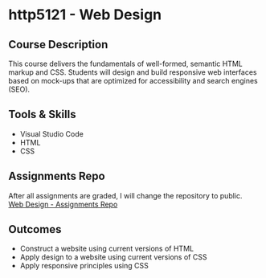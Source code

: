 # http5121 - Web Design

## Course Description
This course delivers the fundamentals of well-formed, semantic HTML markup and CSS. Students will design and build responsive web interfaces based on mock-ups that are optimized for accessibility and search engines (SEO).

## Tools & Skills
- Visual Studio Code
- HTML
- CSS

## Assignments Repo
After all assignments are graded, I will change the repository to public.  
[Web Design - Assignments Repo](https://github.com/kexinsun82/http5121_web-design_assignments.git)

## Outcomes
- Construct a website using current versions of HTML
- Apply design to a website using current versions of CSS
- Apply responsive principles using CSS
